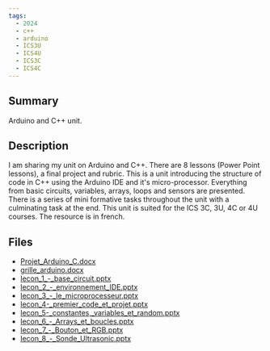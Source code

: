```yaml
---
tags:
  - 2024
  - c++
  - arduino
  - ICS3U
  - ICS4U
  - ICS3C
  - ICS4C
---
```


## Summary

Arduino and C++ unit.

## Description

I am sharing my unit on Arduino and C++. There are 8 lessons (Power Point lessons), a final project and rubric. This is a unit introducing the structure of code in C++ using the Arduino IDE and it's micro-processor. Everything from basic circuits, variables, arrays, loops and sensors are presented. There is a series of mini formative tasks throughout the unit with a culminating task at the end. This unit is suited for the ICS 3C, 3U, 4C or 4U courses. The resource is in french.

## Files

*   [Projet\_Arduino\_C.docx](resources/Monique_Dubytz/Projet_Arduino_C.docx)
*   [grille\_arduino.docx](resources/Monique_Dubytz/grille_arduino.docx)
*   [lecon\_1\_-\_base\_circuit.pptx](resources/Monique_Dubytz/lecon_1_-_base_circuit.pptx)
*   [lecon\_2\_-\_environnement\_IDE.pptx](resources/Monique_Dubytz/lecon_2_-_environnement_IDE.pptx)
*   [lecon\_3\_-\_le\_microprocesseur.pptx](resources/Monique_Dubytz/lecon_3_-_le_microprocesseur.pptx)
*   [lecon\_4-\_premier\_code\_et\_projet.pptx](resources/Monique_Dubytz/lecon_4-_premier_code_et_projet.pptx)
*   [lecon\_5-\_constantes,\_variables\_et\_random.pptx](resources/Monique_Dubytz/lecon_5-_constantes,_variables_et_random.pptx)
*   [lecon\_6\_-\_Arrays\_et\_boucles.pptx](resources/Monique_Dubytz/lecon_6_-_Arrays_et_boucles.pptx)
*   [lecon\_7\_-\_Bouton\_et\_RGB.pptx](resources/Monique_Dubytz/lecon_7_-_Bouton_et_RGB.pptx)
*   [lecon\_8\_-\_Sonde\_Ultrasonic.pptx](resources/Monique_Dubytz/lecon_8_-_Sonde_Ultrasonic.pptx)